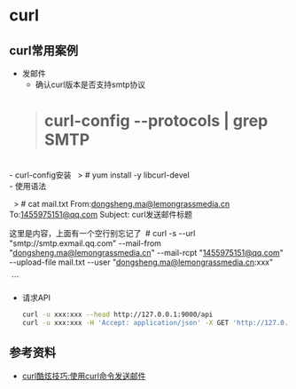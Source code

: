 # curl
## curl常用案例
- 发邮件
    - 确认curl版本是否支持smtp协议
    
    > # curl-config --protocols | grep SMTP
    
    - curl-config安装
   
    > # yum install -y libcurl-devel
    
    - 使用语法
    
    > # cat mail.txt
    From:dongsheng.ma@lemongrassmedia.cn
    To:1455975151@qq.com
    Subject: curl发送邮件标题

  这里是内容，上面有一个空行别忘记了
  # curl -s --url "smtp://smtp.exmail.qq.com" --mail-from "dongsheng.ma@lemongrassmedia.cn" --mail-rcpt "1455975151@qq.com" --upload-file mail.txt --user "dongsheng.ma@lemongrassmedia.cn:xxx"

  ```
- 请求API
  ``` bash 
  curl -u xxx:xxx --head http://127.0.0.1:9000/api
  curl -u xxx:xxx -H 'Accept: application/json' -X GET 'http://127.0.0.1:9000/api/cluster?pretty=true'
  ```
## 参考资料
- [curl酷炫技巧:使用curl命令发送邮件](https://www.hi-linux.com/posts/54000.html)

